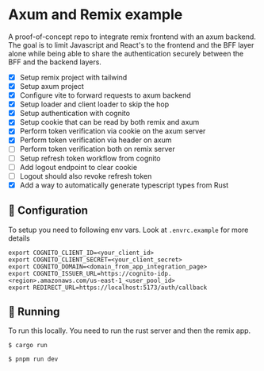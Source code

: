 # Axum and Remix example

A proof-of-concept repo  to integrate remix frontend with an axum backend. 
The goal is to limit Javascript and React's to the frontend and the BFF 
layer alone while being able to share the authentication securely between the
BFF and the backend layers.

* [x] Setup remix project with tailwind
* [x] Setup axum project
* [x] Configure vite to forward requests to axum backend
* [x] Setup loader and client loader to skip the hop
* [x] Setup authentication with cognito
* [x] Setup cookie that can be read by both remix and axum
* [x] Perform token verification via cookie on the axum server
* [x] Perform token verification via header on axum
* [ ] Perform token verification both on remix server 
* [ ] Setup refresh token workflow from cognito
* [ ] Add logout endpoint to clear cookie
* [ ] Logout should also revoke refresh token
* [x] Add a way to automatically generate typescript types from Rust

## :hammer: Configuration

To setup you need to following env vars. Look at `.envrc.example` for more details

```
export COGNITO_CLIENT_ID=<your_client_id>
export COGNITO_CLIENT_SECRET=<your_client_secret>
export COGNITO_DOMAIN=<domain_from_app_integration_page>
export COGNITO_ISSUER_URL=https://cognito-idp.<region>.amazonaws.com/us-east-1_<user_pool_id>
export REDIRECT_URL=https://localhost:5173/auth/callback
```


## :rocket: Running

To run this locally. You need to run the rust server and then the remix app.

```
$ cargo run
```

```
$ pnpm run dev
```
